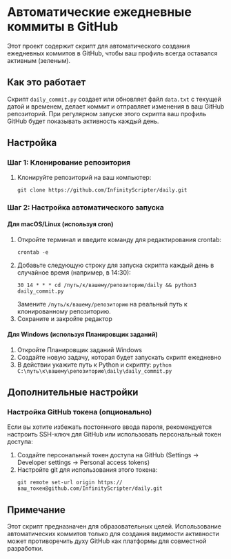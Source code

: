 # Автоматические ежедневные коммиты в GitHub

Этот проект содержит скрипт для автоматического создания ежедневных коммитов в GitHub, чтобы ваш профиль всегда оставался активным (зеленым).

## Как это работает

Скрипт `daily_commit.py` создает или обновляет файл `data.txt` с текущей датой и временем, делает коммит и отправляет изменения в ваш GitHub репозиторий. При регулярном запуске этого скрипта ваш профиль GitHub будет показывать активность каждый день.

## Настройка

### Шаг 1: Клонирование репозитория

1. Клонируйте репозиторий на ваш компьютер:
   ```
   git clone https://github.com/InfinityScripter/daily.git
   ```

### Шаг 2: Настройка автоматического запуска

#### Для macOS/Linux (используя cron)

1. Откройте терминал и введите команду для редактирования crontab:
   ```
   crontab -e
   ```
2. Добавьте следующую строку для запуска скрипта каждый день в случайное время (например, в 14:30):
   ```
   30 14 * * * cd /путь/к/вашему/репозиторию/daily && python3 daily_commit.py
   ```
   Замените `/путь/к/вашему/репозиторию` на реальный путь к клонированному репозиторию.
3. Сохраните и закройте редактор

#### Для Windows (используя Планировщик заданий)

1. Откройте Планировщик заданий Windows
2. Создайте новую задачу, которая будет запускать скрипт ежедневно
3. В действии укажите путь к Python и скрипту: `python C:\путь\к\вашему\репозиторию\daily\daily_commit.py`

## Дополнительные настройки

### Настройка GitHub токена (опционально)

Если вы хотите избежать постоянного ввода пароля, рекомендуется настроить SSH-ключ для GitHub или использовать персональный токен доступа:

1. Создайте персональный токен доступа на GitHub (Settings -> Developer settings -> Personal access tokens)
2. Настройте git для использования этого токена:
   ```
   git remote set-url origin https://ваш_токен@github.com/InfinityScripter/daily.git
   ```

## Примечание

Этот скрипт предназначен для образовательных целей. Использование автоматических коммитов только для создания видимости активности может противоречить духу GitHub как платформы для совместной разработки.